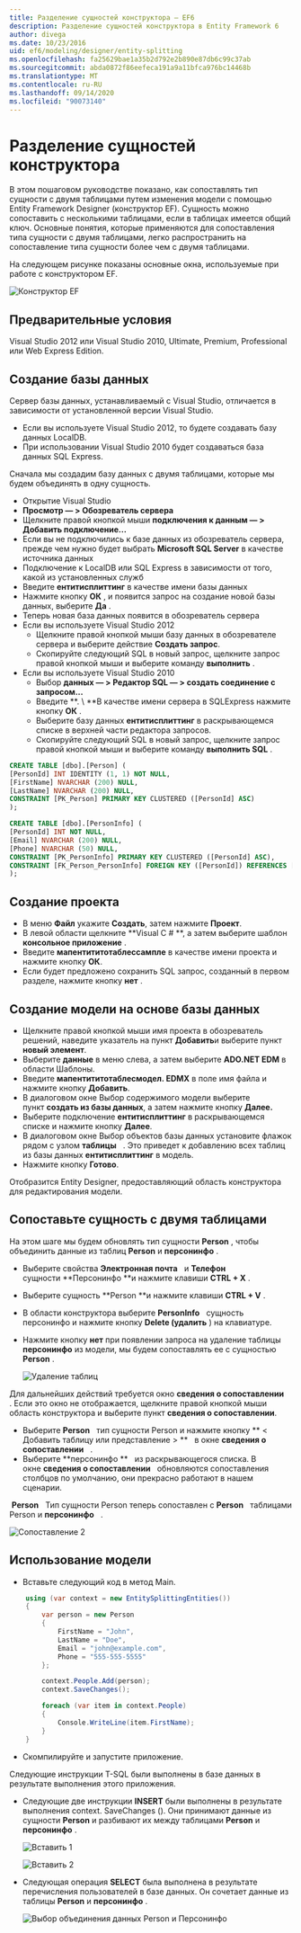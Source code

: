 ```yaml
---
title: Разделение сущностей конструктора — EF6
description: Разделение сущностей конструктора в Entity Framework 6
author: divega
ms.date: 10/23/2016
uid: ef6/modeling/designer/entity-splitting
ms.openlocfilehash: fa25629bae1a35b2d792e2b890e87db6c99c37ab
ms.sourcegitcommit: abda0872f86eefeca191a9a11bfca976bc14468b
ms.translationtype: MT
ms.contentlocale: ru-RU
ms.lasthandoff: 09/14/2020
ms.locfileid: "90073140"
---
```

# <a name="designer-entity-splitting"></a>Разделение сущностей конструктора
В этом пошаговом руководстве показано, как сопоставлять тип сущности с двумя таблицами путем изменения модели с помощью Entity Framework Designer (конструктор EF). Сущность можно сопоставить с несколькими таблицами, если в таблицах имеется общий ключ. Основные понятия, которые применяются для сопоставления типа сущности с двумя таблицами, легко распространить на сопоставление типа сущности более чем с двумя таблицами.

На следующем рисунке показаны основные окна, используемые при работе с конструктором EF.

![Конструктор EF](~/ef6/media/efdesigner.png)

## <a name="prerequisites"></a>Предварительные условия

Visual Studio 2012 или Visual Studio 2010, Ultimate, Premium, Professional или Web Express Edition.

## <a name="create-the-database"></a>Создание базы данных

Сервер базы данных, устанавливаемый с Visual Studio, отличается в зависимости от установленной версии Visual Studio.

-   Если вы используете Visual Studio 2012, то будете создавать базу данных LocalDB.
-   При использовании Visual Studio 2010 будет создаваться база данных SQL Express.

Сначала мы создадим базу данных с двумя таблицами, которые мы будем объединять в одну сущность.

-   Открытие Visual Studio
-   **Просмотр — &gt; Обозреватель сервера**
-   Щелкните правой кнопкой мыши **подключения к данным — &gt; Добавить подключение...**
-   Если вы не подключились к базе данных из обозреватель сервера, прежде чем нужно будет выбрать **Microsoft SQL Server** в качестве источника данных
-   Подключение к LocalDB или SQL Express в зависимости от того, какой из установленных служб
-   Введите **ентитисплиттинг** в качестве имени базы данных
-   Нажмите кнопку **ОК** , и появится запрос на создание новой базы данных, выберите **Да** .
-   Теперь новая база данных появится в обозреватель сервера
-   Если вы используете Visual Studio 2012
    -   Щелкните правой кнопкой мыши базу данных в обозревателе сервера и выберите действие **Создать запрос**.
    -   Скопируйте следующий SQL в новый запрос, щелкните запрос правой кнопкой мыши и выберите команду **выполнить** .
-   Если вы используете Visual Studio 2010
    -   Выбор **данных — &gt; Редактор SQL — &gt; создать соединение с запросом...**
    -   Введите **. \\ **В качестве имени сервера в SQLExpress нажмите кнопку **ОК** .
    -   Выберите базу данных **ентитисплиттинг** в раскрывающемся списке в верхней части редактора запросов.
    -   Скопируйте следующий SQL в новый запрос, щелкните запрос правой кнопкой мыши и выберите команду **выполнить SQL** .

``` SQL
CREATE TABLE [dbo].[Person] (
[PersonId] INT IDENTITY (1, 1) NOT NULL,
[FirstName] NVARCHAR (200) NULL,
[LastName] NVARCHAR (200) NULL,
CONSTRAINT [PK_Person] PRIMARY KEY CLUSTERED ([PersonId] ASC)
);

CREATE TABLE [dbo].[PersonInfo] (
[PersonId] INT NOT NULL,
[Email] NVARCHAR (200) NULL,
[Phone] NVARCHAR (50) NULL,
CONSTRAINT [PK_PersonInfo] PRIMARY KEY CLUSTERED ([PersonId] ASC),
CONSTRAINT [FK_Person_PersonInfo] FOREIGN KEY ([PersonId]) REFERENCES [dbo].[Person] ([PersonId]) ON DELETE CASCADE
);
```

## <a name="create-the-project"></a>Создание проекта

-   В меню **Файл** укажите **Создать**, затем нажмите **Проект**.
-   В левой области щелкните **Visual C \# **, а затем выберите шаблон **консольное приложение** .
-   Введите **мапентититотаблессампле** в качестве имени проекта и нажмите кнопку **ОК**.
-   Если будет предложено сохранить SQL запрос, созданный в первом разделе, нажмите кнопку **нет** .

## <a name="create-a-model-based-on-the-database"></a>Создание модели на основе базы данных

-   Щелкните правой кнопкой мыши имя проекта в обозреватель решений, наведите указатель на пункт **Добавить**и выберите пункт **новый элемент**.
-   Выберите **данные** в меню слева, а затем выберите **ADO.NET EDM** в области Шаблоны.
-   Введите **мапентититотаблесмодел. EDMX** в поле имя файла и нажмите кнопку **Добавить**.
-   В диалоговом окне Выбор содержимого модели выберите пункт **создать из базы данных**, а затем нажмите кнопку **Далее.**
-   Выберите подключение **ентитисплиттинг** в раскрывающемся списке и нажмите кнопку **Далее**.
-   В диалоговом окне Выбор объектов базы данных установите флажок рядом с узлом **таблицы**   .
    Это приведет к добавлению всех таблиц из базы данных **ентитисплиттинг** в модель.
-   Нажмите кнопку **Готово**.

Отобразится Entity Designer, предоставляющий область конструктора для редактирования модели.

## <a name="map-an-entity-to-two-tables"></a>Сопоставьте сущность с двумя таблицами

На этом шаге мы будем обновлять тип сущности **Person** , чтобы объединить данные из таблиц **Person** и **персонинфо** .

-   Выберите свойства **Электронная почта**   и **Телефон** сущности **Персонинфо **и нажмите клавиши **CTRL + X** .
-   Выберите сущность **Person **и нажмите клавиши **CTRL + V** .
-   В области конструктора выберите **PersonInfo**   сущность персонинфо и нажмите кнопку **Delete (удалить** ) на клавиатуре.
-   Нажмите кнопку **нет** при появлении запроса на удаление таблицы **персонинфо** из модели, мы будем сопоставлять ее с сущностью **Person** .

    ![Удаление таблиц](~/ef6/media/deletetables.png)

Для дальнейших действий требуется окно **сведения о сопоставлении**   . Если это окно не отображается, щелкните правой кнопкой мыши область конструктора и выберите пункт **сведения о сопоставлении**.

-   Выберите **Person**   тип сущности Person и нажмите кнопку ** &lt; Добавить таблицу или представление &gt; **   в окне **сведения о сопоставлении**   .
-   Выберите **персонинфо **   из раскрывающегося списка.
    В окне **сведения о сопоставлении**   обновляются сопоставления столбцов по умолчанию, они прекрасно работают в нашем сценарии.

 **Person**   Тип сущности Person теперь сопоставлен с **Person**   таблицами Person и **персонинфо**   .

![Сопоставление 2](~/ef6/media/mapping2.png)

## <a name="use-the-model"></a>Использование модели

-   Вставьте следующий код в метод Main.

``` csharp
    using (var context = new EntitySplittingEntities())
    {
        var person = new Person
        {
            FirstName = "John",
            LastName = "Doe",
            Email = "john@example.com",
            Phone = "555-555-5555"
        };

        context.People.Add(person);
        context.SaveChanges();

        foreach (var item in context.People)
        {
            Console.WriteLine(item.FirstName);
        }
    }
```

-   Скомпилируйте и запустите приложение.

Следующие инструкции T-SQL были выполнены в базе данных в результате выполнения этого приложения. 

-   Следующие две инструкции **INSERT** были выполнены в результате выполнения context. SaveChanges (). Они принимают данные из сущности **Person** и разбивают их между таблицами **Person** и **персонинфо** .

    ![Вставить 1](~/ef6/media/insert1.png)

    ![Вставить 2](~/ef6/media/insert2.png)
-   Следующая операция **SELECT** была выполнена в результате перечисления пользователей в базе данных. Он сочетает данные из таблицы **Person** и **персонинфо** .

    ![Выбор объединения данных Person и Персонинфо](~/ef6/media/select.png)
